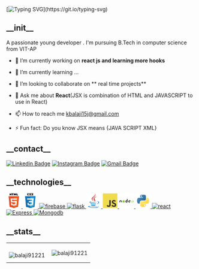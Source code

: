 [![Typing SVG](https://readme-typing-svg.demolab.com?font=Fira+Code&weight=500&pause=1000&color=F718BE&width=600&height=60&lines=Hi%2C+there%F0%9F%91%8B+Balaji+here!)](https://git.io/typing-svg)


## \_\_init__

A passionate young developer . I'm pursuing B.Tech in computer science from VIT-AP


- 🔭 I’m currently working on **react js and learning more hooks**

- 🌱 I’m currently learning ...

- 👯 I’m looking to collaborate on **  real time projects**

- 💬 Ask me about **React**(JSX is combination of HTML and JAVASCRIPT to use in React)
- 📫 How to reach me kbalaji15j@gmail.com
- ⚡ Fun fact: Do you know JSX means {JAVA SCRIPT XML}

## \_\_contact__
[![Linkedin Badge](https://img.shields.io/badge/-KelavathBalajiNaik-blue?style=flat-square&logo=Linkedin&logoColor=white&link=https://www.linkedin.com/in/kelavath-balaji-naik-9952761a7/)](https://www.linkedin.com/in/kelavath-balaji-naik-9952761a7/)
[![Instagram Badge](https://img.shields.io/badge/-sleepyfellow91221-purple?style=flat-square&logo=instagram&logoColor=white&link=https://www.instagram.com/sleepy_fellow_91221//)](https://www.instagram.com/sleepy_fellow_91221/)
[![Gmail Badge](https://img.shields.io/badge/-kbalaji15j@gmail.com-c14438?style=flat-square&logo=Gmail&logoColor=white&link=mailto:kbalaji15j@gmail.com)](mailto:kbalaji15j@gmail.com)

## \_\_technologies__

<p align="left">
  <a href="https://www.w3.org/html/" target="_blank" rel="noreferrer"> <img src="https://raw.githubusercontent.com/devicons/devicon/master/icons/html5/html5-original-wordmark.svg" alt="html5" width="40" height="40"/>
  </a> 
  <a href="https://www.w3schools.com/css/" target="_blank" rel="noreferrer">
    <img src="https://raw.githubusercontent.com/devicons/devicon/master/icons/css3/css3-original-wordmark.svg" alt="css3" width="40" height="40"/>
  </a> 
  <a href="https://firebase.google.com/" target="_blank" rel="noreferrer">
    <img src="https://www.vectorlogo.zone/logos/firebase/firebase-icon.svg" alt="firebase" width="40" height="40"/> 
  </a>
  <a href="https://flask.palletsprojects.com/" target="_blank" rel="noreferrer"> 
    <img src="https://www.vectorlogo.zone/logos/pocoo_flask/pocoo_flask-icon.svg" alt="flask" width="40" height="40"/>
  </a>
  
  <a href="https://www.java.com" target="_blank" rel="noreferrer"> 
    <img src="https://raw.githubusercontent.com/devicons/devicon/master/icons/java/java-original.svg" alt="java" width="40" height="40"/>
  </a> 
  <a href="https://developer.mozilla.org/en-US/docs/Web/JavaScript" target="_blank" rel="noreferrer">
    <img src="https://raw.githubusercontent.com/devicons/devicon/master/icons/javascript/javascript-original.svg" alt="javascript" width="40" height="40"/>
  </a>
  <a href="https://nodejs.org" target="_blank" rel="noreferrer"> 
    <img src="https://raw.githubusercontent.com/devicons/devicon/master/icons/nodejs/nodejs-original-wordmark.svg" alt="nodejs" width="40" height="40"/>
  </a>
  <a href="https://www.python.org" target="_blank" rel="noreferrer">
    <img src="https://raw.githubusercontent.com/devicons/devicon/master/icons/python/python-original.svg" alt="python" width="40" height="40"/>
  </a> 
  <a href="https://react.dev/" target="_blank" rel="noreferrer"> 
    <img src="https://reactnative.dev/img/header_logo.svg" alt="react" width="40" height="40"/>
  </a>
    <a href="https://expressjs.com/" target="_blank" rel="noreferrer"> 
    <img src="https://th.bing.com/th/id/OIP.cgBI-YpJ7Wjxmkmc-SkwrgAAAA?w=136&h=150&c=7&r=0&o=5&dpr=1.5&pid=1.7" alt="Express"gap="10px" width="40" height="40"/>
  </a>
    <a href="https://www.mongodb.com/" target="_blank" rel="noreferrer"> 
    <img src="https://th.bing.com/th/id/OIP.fcLKvOWQD3KXkmcQiheZxwHaEL?pid=ImgDet&rs=1" alt="Mongodb" width="70" height="40"/>
  </a>
</p>

## \_\_stats__

<table>
  <tr>
   <td><p><img align="left" src="https://github-readme-stats.vercel.app/api/top-langs?username=balaji91221&show_icons=true&locale=en&layout=compact" alt="balaji91221" /></p></td>
    <td><p>&nbsp;<img align="center" src="https://github-readme-stats.vercel.app/api?username=balaji91221&show_icons=true&locale=en" alt="balaji91221" /></p></td>
   </tr>
</table>

